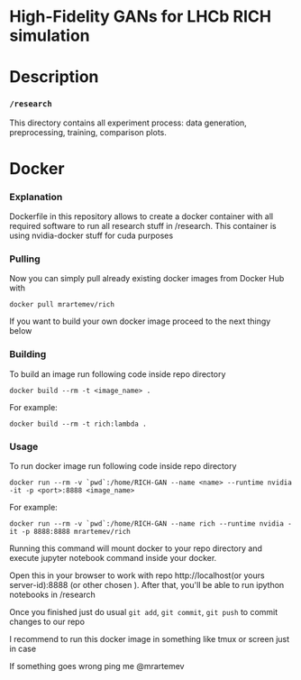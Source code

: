 # High-Fidelity GANs for LHCb RICH simulation

# Description

### `/research`
This directory contains all experiment process: data generation, preprocessing, training, comparison plots.

# Docker

### Explanation
Dockerfile in this repository allows to create a docker container with all required software to run all research stuff in /research. This container is using nvidia-docker stuff for cuda purposes

### Pulling

Now you can simply pull already existing docker images from Docker Hub with 

```docker pull mrartemev/rich```

If you want to build your own docker image proceed to the next thingy below

### Building
To build an image run following code inside repo directory

``` docker build --rm -t <image_name> . ```

For example:

```docker build --rm -t rich:lambda .```

### Usage
To run docker image run following code inside repo directory

```docker run --rm -v `pwd`:/home/RICH-GAN --name <name> --runtime nvidia -it -p <port>:8888 <image_name>```

For example:

```docker run --rm -v `pwd`:/home/RICH-GAN --name rich --runtime nvidia -it -p 8888:8888 mrartemev/rich```

Running this command will mount docker to your repo directory and execute jupyter notebook command inside your docker.

Open this in your browser to work with repo http://localhost(or yours server-id):8888 (or other chosen <port>). After that, you'll be able to run ipython notebooks in /research

Once you finished just do usual `git add`, `git commit`, `git push` to commit changes to our repo

I recommend to run this docker image in something like tmux or screen just in case

If something goes wrong ping me @mrartemev



